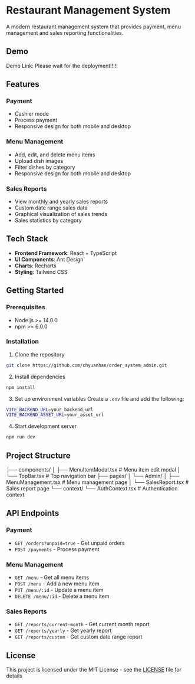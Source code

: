# Restaurant Management System

A modern restaurant management system that provides payment, menu management and sales reporting functionalities.

## Demo

Demo Link: Please wait for the deployment!!!!!

## Features

### Payment

- Cashier mode
- Process payment
- Responsive design for both mobile and desktop

### Menu Management

- Add, edit, and delete menu items
- Upload dish images
- Filter dishes by category
- Responsive design for both mobile and desktop

### Sales Reports

- View monthly and yearly sales reports
- Custom date range sales data
- Graphical visualization of sales trends
- Sales statistics by category

## Tech Stack

- **Frontend Framework**: React + TypeScript
- **UI Components**: Ant Design
- **Charts**: Recharts
- **Styling**: Tailwind CSS

## Getting Started

### Prerequisites

- Node.js >= 14.0.0
- npm >= 6.0.0

### Installation

1. Clone the repository

```bash
git clone https://github.com/chyuanhan/order_system_admin.git
```

2. Install dependencies

```bash
npm install
```

3. Set up environment variables
   Create a `.env` file and add the following:

```bash
VITE_BACKEND_URL=your_backend_url
VITE_BACKEND_ASSET_URL=your_asset_url
```

4. Start development server

```bash
npm run dev
```

## Project Structure

├── components/
│ ├── MenuItemModal.tsx # Menu item edit modal
│ └── TopBar.tsx # Top navigation bar
├── pages/
│ └── Admin/
│ ├── MenuManagement.tsx # Menu management page
│ └── SalesReport.tsx # Sales report page
└── context/
└── AuthContext.tsx # Authentication context

## API Endpoints

### Payment

- `GET /orders?unpaid=true` - Get unpaid orders
- `POST /payments` - Process payment

### Menu Management

- `GET /menu` - Get all menu items
- `POST /menu` - Add a new menu item
- `PUT /menu/:id` - Update a menu item
- `DELETE /menu/:id` - Delete a menu item

### Sales Reports

- `GET /reports/current-month` - Get current month report
- `GET /reports/yearly` - Get yearly report
- `GET /reports/custom` - Get custom date range report

## License

This project is licensed under the MIT License - see the [LICENSE](LICENSE) file for details
